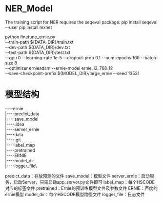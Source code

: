 # NER_Model
The training script for NER requires the seqeval package:
 pip install seqeval --user
 pip install mxnet


 python finetune_ernie.py \
    --train-path ${DATA_DIR}/train.txt \
    --dev-path ${DATA_DIR}/dev.txt \
    --test-path ${DATA_DIR}/test.txt \
    --gpu 0 --learning-rate 1e-5 --dropout-prob 0.1 --num-epochs 100 --batch-size 8 \
    --optimizer ernieadam --ernie-model ernie_12_768_12 \
    --save-checkpoint-prefix ${MODEL_DIR}/large_ernie --seed 13531

# 模型结构
----ernie\
   |----predict_data\
   |----save_model\
   |----.idea\
   |----server_ernie\
   |----data\
   |----.git\
   |----label_map\
   |----pretrained\
   |----ERNIE\
   |----model_dir\
   |----logger_file\

predict_data：存放预测的文件
save_model：模型文件
server_ernie：启动服务，启动Server，只需启动app_server.py文件即可
label_map：每个HSCODE对应的标签文件
pretrained：Ernie的预训练模型文件及参数文件
ERNIE：百度的ernie模型
model_dir：每个HSCODE模型路径文件
logger_file：日志文件
 
 

